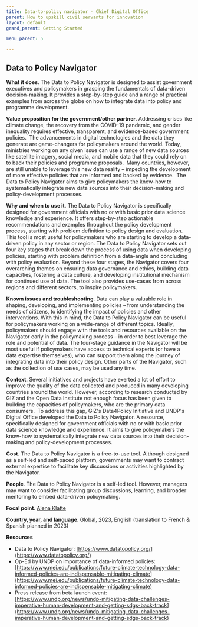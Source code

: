 ```yaml
---
title: Data-to-policy navigator - Chief Digital Office
parent: How to upskill civil servants for innovation
layout: default
grand_parent: Getting Started

menu_parent: 5

---
```


## Data to Policy Navigator

**What it does**. The Data to Policy Navigator is designed to assist government executives and policymakers in grasping the fundamentals of data-driven decision-making. It provides a step-by-step guide and a range of practical examples from across the globe on how to integrate data into policy and programme development.

**Value proposition for the government/other partner**. Addressing crises like climate change, the recovery from the COVID-19 pandemic, and gender inequality requires effective, transparent, and evidence-based government policies. ‍ The advancements in digital technologies and the data they generate are game-changers for policymakers around the world. Today, ministries working on any given issue can use a range of new data sources like satellite imagery, social media, and mobile data that they could rely on to back their policies and programme proposals. ‍ Many countries, however, are still unable to leverage this new data reality – impeding the development of more effective policies that are informed and backed by evidence. ‍ The Data to Policy Navigator aims to give policymakers the know-how to systematically integrate new data sources into their decision-making and policy-development processes. ‍

**Why and when to use it**. The Data to Policy Navigator is specifically designed for government officials with no or with basic prior data science knowledge and experience. It offers step-by-step actionable recommendations and examples throughout the policy development process, starting with problem definition to policy design and evaluation. This tool is most useful for policymakers who are starting to develop a data-driven policy in any sector or region. The Data to Policy Navigator sets out four key stages that break down the process of using data when developing policies, starting with problem definition from a data-angle and concluding with policy evaluation. Beyond these four stages, the Navigator covers four overarching themes on ensuring data governance and ethics, building data capacities, fostering a data culture, and developing institutional mechanism for continued use of data. The tool also provides use-cases from across regions and different sectors, to inspire policymakers.

**Known issues and troubleshooting**. Data can play a valuable role in shaping, developing, and implementing policies – from understanding the needs of citizens, to identifying the impact of policies and other interventions. With this in mind, the Data to Policy Navigator can be useful for policymakers working on a wide-range of different topics. Ideally, policymakers should engage with the tools and resources available on the Navigator early in the policymaking process – in order to best leverage the role and potential of data. The four-stage guidance in the Navigator will be most useful if policymakers have access to technical experts (or have a data expertise themselves), who can support them along the journey of integrating data into their policy design. Other parts of the Navigator, such as the collection of use cases, may be used any time.

**Context**. Several initiatives and projects have exerted a lot of effort to improve the quality of the data collected and produced in many developing countries around the world. However, according to research conducted by GIZ and the Open Data Institute not enough focus has been given to building the capacities of policymakers, who are the primary data consumers. ‍ To address this gap, GIZ's Data4Policy Initiative and UNDP's Digital Office developed the Data to Policy Navigator. A resource, specifically designed for government officials with no or with basic prior data science knowledge and experience. It aims to give policymakers the know-how to systematically integrate new data sources into their decision-making and policy-development processes.

**Cost**. The Data to Policy Navigator is a free-to-use tool. Although designed as a self-led and self-paced platform, governments may want to contract external expertise to facilitate key discussions or activities highlighted by the Navigator.

**People**. The Data to Policy Navigator is a self-led tool. However, managers may want to consider facilitating group discussions, learning, and broader mentoring to embed data-driven policymaking.

**Focal point**. [Alena Klatte](/national_innovation_ecosystems_toolkit/contributors/alena-klatte.html)

**Country, year, and language**. Global, 2023, English (translation to French & Spanish planned in 2023)

**Resources**

- Data to Policy Navigator: [https://www.datatopolicy.org/](https://www.datatopolicy.org/)
- Op-Ed by UNDP on importance of data-informed policies: [https://www.mei.edu/publications/future-climate-technology-data-informed-policies-are-indispensable-mitigating-climate](https://www.mei.edu/publications/future-climate-technology-data-informed-policies-are-indispensable-mitigating-climate)
- Press release from beta launch event: [https://www.undp.org/news/undp-mitigating-data-challenges-imperative-human-development-and-getting-sdgs-back-track](https://www.undp.org/news/undp-mitigating-data-challenges-imperative-human-development-and-getting-sdgs-back-track)